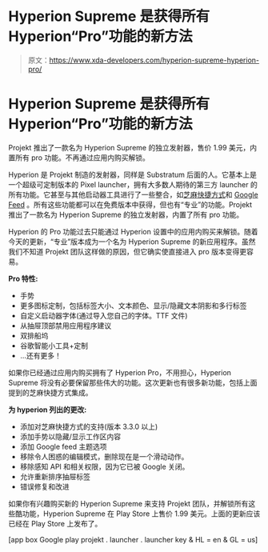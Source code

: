 # Hyperion Supreme 是获得所有 Hyperion“Pro”功能的新方法

> 原文：<https://www.xda-developers.com/hyperion-supreme-hyperion-pro/>

# Hyperion Supreme 是获得所有 Hyperion“Pro”功能的新方法

Projekt 推出了一款名为 Hyperion Supreme 的独立发射器，售价 1.99 美元，内置所有 pro 功能。不再通过应用内购买解锁。

Hyperion 是 Projekt 制造的发射器，同样是 Substratum 后面的人。它基本上是一个超级可定制版本的 Pixel launcher，拥有大多数人期待的第三方 launcher 的所有功能。它甚至与其他启动器工具进行了一些整合，如[芝麻快捷方式](https://www.xda-developers.com/sesame-shortcuts-integration-lawnchair-hyperion-launcher/)和 [Google Feed](https://www.apkmirror.com/apk/projekt-development-llc/hyperion-dock-2/hyperion-dock-2-1-3-release/hyperion-dock-1-3-android-apk-download/) 。所有这些功能都可以在免费版本中获得，但也有“专业”的功能。Projekt 推出了一款名为 Hyperion Supreme 的独立发射器，内置了所有 pro 功能。

Hyperion 的 Pro 功能过去只能通过 Hyperion 设置中的应用内购买来解锁。随着今天的更新，“专业”版本成为一个名为 Hyperion Supreme 的新应用程序。虽然我们不知道 Projekt 团队这样做的原因，但它确实使直接进入 pro 版本变得更容易。

**Pro 特性:**

*   手势
*   更多图标定制，包括标签大小、文本颜色、显示/隐藏文本阴影和多行标签
*   自定义启动器字体(通过导入您自己的字体。TTF 文件)
*   从抽屉顶部禁用应用程序建议
*   双排船坞
*   谷歌智能小工具+定制
*   ...还有更多！

如果你已经通过应用内购买拥有了 Hyperion Pro，不用担心，Hyperion Supreme 将没有必要保留那些伟大的功能。这次更新也有很多新功能，包括上面提到的芝麻快捷方式集成。

**为 hyperion 列出的更改:**

*   添加对芝麻快捷方式的支持(版本 3.3.0 以上)
*   添加手势以隐藏/显示工作区内容
*   添加 Google feed 主题选项
*   移除令人困惑的编辑模式，删除现在是一个滑动动作。
*   移除感知 API 和相关权限，因为它已被 Google 关闭。
*   允许重新排序抽屉标签
*   错误修复和改进

如果你有兴趣购买新的 Hyperion Supreme 来支持 Projekt 团队，并解锁所有这些酷功能，Hyperion Supreme 在 Play Store 上售价 1.99 美元。上面的更新应该已经在 Play Store 上发布了。

[app box Google play projekt . launcher . launcher key & HL = en & GL = us]